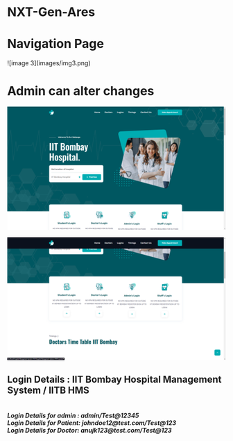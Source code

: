 
# NXT-Gen-Ares
<h1>Navigation Page </h1>
![image 3](images/img3.png)


<h1>Admin can alter changes</h1>

![image 2](images/img3.png)


![image 2](images/img2.png)
<h2>Login Details :   IIT Bombay Hospital Management System / IITB HMS</h2>
<h5>
  


<br>
Login Details for admin : admin/Test@12345
<br>
Login Details for Patient: johndoe12@test.com/Test@123
<br>
Login Details for Doctor: anujk123@test.com/Test@123
<br>
</h5>


